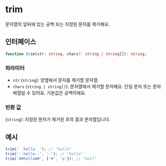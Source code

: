 # trim

문자열의 앞뒤에 있는 공백 또는 지정된 문자를 제거해요.

## 인터페이스

```typescript
function trim(str: string, chars?: string | string[]): string;
```

### 파라미터

- `str` (`string`): 양옆에서 문자를 제거할 문자열.
- `chars` (`string | string[]`): 문자열에서 제거할 문자예요. 단일 문자 또는 문자 배열일 수 있어요. 기본값은 공백이에요.

### 반환 값

(`string`): 지정된 문자가 제거된 후의 결과 문자열입니다.

## 예시

```typescript
trim('  hello  '); // "hello"
trim('--hello--', '-'); // "hello"
trim('##hello##', ['#', 'o']); // "hell"
```
